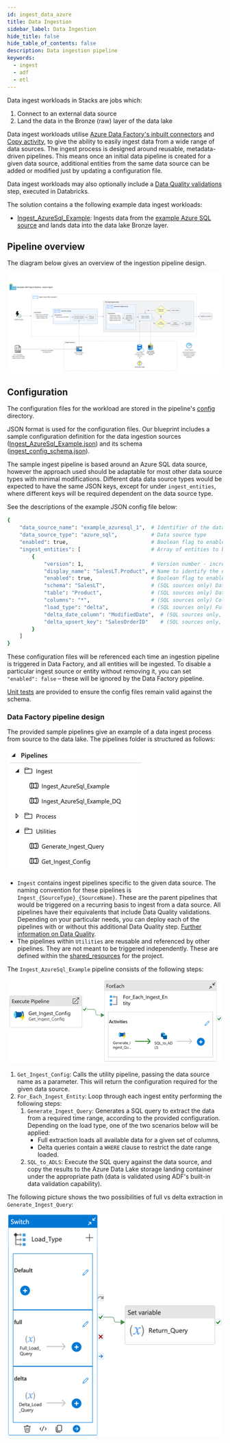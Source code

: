 ```yaml
---
id: ingest_data_azure
title: Data Ingestion
sidebar_label: Data Ingestion
hide_title: false
hide_table_of_contents: false
description: Data ingestion pipeline
keywords:
  - ingest
  - adf
  - etl
---
```


Data ingest workloads in Stacks are jobs which:

1. Connect to an external data source
2. Land the data in the Bronze (raw) layer of the data lake

Data ingest workloads utilise [Azure Data Factory's inbuilt connectors](https://learn.microsoft.com/en-us/azure/data-factory/connector-overview) and [Copy activity](https://learn.microsoft.com/en-us/azure/data-factory/copy-activity-overview), to give the ability to easily ingest data from a wide range of data sources. The ingest process is designed around reusable, metadata-driven pipelines. This means once
an initial data pipeline is created for a given data source, additional entities from the same data source can be added or modified just by updating a configuration file.

Data ingest workloads may also optionally include a [Data Quality validations](./data_quality_azure.md) step, executed in Databricks.

The solution contains a the following example data ingest workloads:

 - [Ingest_AzureSql_Example](https://github.com/ensono/stacks-azure-data/tree/main/de_workloads/ingest/Ingest_AzureSql_Example): Ingests data from the [example Azure SQL source](../getting_started/example_data_source.md) and lands data into the data lake Bronze layer.

## Pipeline overview

The diagram below gives an overview of the ingestion pipeline design.

![ADF_IngestPipelineDesign.png](../images/ADF_IngestPipelineDesign.png)

## Configuration

The configuration files for the workload are
stored in the pipeline's [config](https://github.com/ensono/stacks-azure-data/tree/main/de_workloads/ingest/Ingest_AzureSql_Example/config) directory.

JSON format is used for the configuration files. Our blueprint includes a sample configuration definition for the data ingestion sources
([Ingest_AzureSql_Example.json](https://github.com/ensono/stacks-azure-data/blob/main/de_workloads/ingest/Ingest_AzureSql_Example/config/ingest_sources/Ingest_AzureSql_Example.json))
and its schema ([ingest_config_schema.json](https://github.com/ensono/stacks-azure-data/blob/main/de_workloads/ingest/Ingest_AzureSql_Example/config/schema/ingest_config_schema.json)).

The sample ingest pipeline is based around an Azure SQL data source, however the approach used should be adaptable for most other data source types with minimal modifications. Different data data source types would be expected to have the same JSON keys, except for under `ingest_entities`,
where different keys will be required dependent on the data source type.

See the descriptions of the example JSON config file below:

```bash
{
    "data_source_name": "example_azuresql_1",  # Identifier of the data source - must be unique
    "data_source_type": "azure_sql",           # Data source type
    "enabled": true,                           # Boolean flag to enable / disable the data source from being ingested
    "ingest_entities": [                       # Array of entities to be ingested from the source
        {
            "version": 1,                      # Version number - increment this if the entity's schema changes
            "display_name": "SalesLT.Product", # Name to identify the entity - must be unique per data source
            "enabled": true,                   # Boolean flag to enable / disable the entity from being ingested
            "schema": "SalesLT",               # (SQL sources only) Database schema
            "table": "Product",                # (SQL sources only) Database table
            "columns": "*",                    # (SQL sources only) Columns to select. May also be a SQL-expression for a column.
            "load_type": "delta",              # (SQL sources only) Full or delta load. If delta load selected, then also include the following keys
            "delta_date_column": "ModifiedDate",  # (SQL sources only, delta load) Date column to use for filtering the date range. May also be a SQL-expression for a column.
            "delta_upsert_key": "SalesOrderID"    # (SQL sources only, delta load) Primary key for determining updated columns in a delta load. May also be a SQL-expression for a column.
        }
    ]
}
```

These configuration files will be referenced each time an ingestion pipeline
is triggered in Data Factory, and all entities will be ingested. To disable a particular ingest
source or entity without removing it, you can set `"enabled": false` – these will be ignored by
the Data Factory pipeline.

[Unit tests](https://github.com/ensono/stacks-azure-data/tree/main/de_workloads/ingest/Ingest_AzureSql_Example/tests/unit)
are provided to ensure the config files remain valid against the schema.

### Data Factory pipeline design

The provided sample pipelines give an example of a data ingest process from source to the data lake.
The pipelines folder is structured as follows:

![ADF_IngestPipelinesList.png](../images/ADF_IngestPipelinesList.png)

* `Ingest` contains ingest pipelines specific to the given data source. The naming convention for
these pipelines is `Ingest_{SourceType}_{SourceName}`. These are the parent pipelines that would be
triggered on a recurring basis to ingest from a data source. All pipelines have their equivalents
that include Data Quality validations. Depending on your particular needs, you can deploy each of
the pipelines with or without this additional Data Quality step. [Further information on Data Quality](data_quality_azure.md).
* The pipelines within `Utilities` are reusable and referenced by other pipelines. They are not
meant to be triggered independently. These are defined within the [shared_resources](https://github.com/ensono/stacks-azure-data/tree/main/de_workloads/shared_resources) for the project.

The `Ingest_AzureSql_Example` pipeline consists of the following steps:

![ADF_Ingest_AzureSql_Example.png](../images/ADF_Ingest_AzureSql_Example.png)

1. `Get_Ingest_Config`: Calls the utility pipeline, passing the data source name as a parameter.
This will return the configuration required for the given data source.
2. `For_Each_Ingest_Entity`: Loop through each ingest entity performing the following steps:
    1. `Generate_Ingest_Query`: Generates a SQL query to extract the data from a required time range,
    according to the provided configuration. Depending on the load type, one of the two scenarios
    below will be applied:
       * Full extraction loads all available data for a given set of columns,
       * Delta queries contain a `WHERE` clause to restrict the date range loaded.
    2. `SQL_to_ADLS`: Execute the SQL query against the data source, and copy the results to the
    Azure Data Lake storage landing container under the appropriate path (data is validated using
    ADF's built-in data validation capability).

The following picture shows the two possibilities of full vs delta extraction in `Generate_Ingest_Query`:

![ADF_IngestGenerateIngestQuery.png](../images/ADF_IngestGenerateIngestQuery.png)
